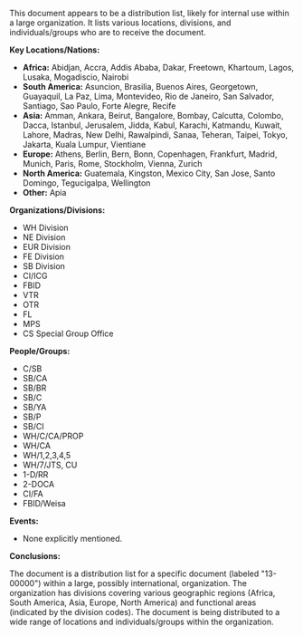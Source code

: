 This document appears to be a distribution list, likely for internal use within a large organization. It lists various locations, divisions, and individuals/groups who are to receive the document.

**Key Locations/Nations:**

*   **Africa:** Abidjan, Accra, Addis Ababa, Dakar, Freetown, Khartoum, Lagos, Lusaka, Mogadiscio, Nairobi
*   **South America:** Asuncion, Brasilia, Buenos Aires, Georgetown, Guayaquil, La Paz, Lima, Montevideo, Rio de Janeiro, San Salvador, Santiago, Sao Paulo, Forte Alegre, Recife
*   **Asia:** Amman, Ankara, Beirut, Bangalore, Bombay, Calcutta, Colombo, Dacca, Istanbul, Jerusalem, Jidda, Kabul, Karachi, Katmandu, Kuwait, Lahore, Madras, New Delhi, Rawalpindi, Sanaa, Teheran, Taipei, Tokyo, Jakarta, Kuala Lumpur, Vientiane
*   **Europe:** Athens, Berlin, Bern, Bonn, Copenhagen, Frankfurt, Madrid, Munich, Paris, Rome, Stockholm, Vienna, Zurich
*   **North America:** Guatemala, Kingston, Mexico City, San Jose, Santo Domingo, Tegucigalpa, Wellington
*   **Other:** Apia

**Organizations/Divisions:**

*   WH Division
*   NE Division
*   EUR Division
*   FE Division
*   SB Division
*   CI/ICG
*   FBID
*   VTR
*   OTR
*   FL
*   MPS
*   CS Special Group Office

**People/Groups:**

*   C/SB
*   SB/CA
*   SB/BR
*   SB/C
*   SB/YA
*   SB/P
*   SB/CI
*   WH/C/CA/PROP
*   WH/CA
*   WH/1,2,3,4,5
*   WH/7/JTS, CU
*   1-D/RR
*   2-DOCA
*   CI/FA
*   FBID/Weisa

**Events:**

*   None explicitly mentioned.

**Conclusions:**

The document is a distribution list for a specific document (labeled "13-00000") within a large, possibly international, organization. The organization has divisions covering various geographic regions (Africa, South America, Asia, Europe, North America) and functional areas (indicated by the division codes). The document is being distributed to a wide range of locations and individuals/groups within the organization.
